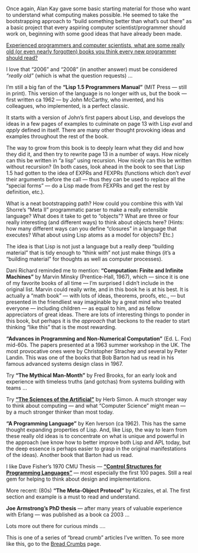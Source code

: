 Once again, Alan Kay gave some basic starting material for those who want to understand what computing makes possible. He seemed to take the bootstrapping approach to “build something better than what’s out there” as a basic project that every aspiring computer scientist/programmer should work on, beginning with some good ideas that have already been made.

[Experienced programmers and computer scientists, what are some really old (or even nearly forgotten) books you think every new programmer should read?](https://www.quora.com/Experienced-programmers-and-computer-scientists-what-are-some-really-old-or-even-nearly-forgotten-books-you-think-every-new-programmer-should-read/answer/Alan-Kay-11?__filter__=&__nsrc__=2&__snid3__=4305979915)

I love that “2006” and “2008” (in another answer) must be considered *“really old”* (which is what the question requests) …

I’m still a big fan of the **“Lisp 1.5 Programmers Manual”** (MIT Press — still in print). This version of the language is no longer with us, but the book — first written ca 1962 — by John McCarthy, who invented, and his colleagues, who implemented, is a perfect classic.

It starts with a version of John’s first papers about Lisp, and develops the ideas in a few pages of examples to culminate on page 13 with Lisp *eval* and *apply* defined in itself. There are many other thought provoking ideas and examples throughout the rest of the book.

The way to grow from this book is to deeply learn what they did and how they did it, and then try to rewrite page 13 in a number of ways. How nicely can this be written in “a lisp” using recursion. How nicely can this be written without recursion? (In both cases, look ahead in the book to see that Lisp 1.5 had gotten to the idea of EXPRs and FEXPRs (functions which don’t *eval* their arguments before the call — thus they can be used to replace all the “special forms” — do a Lisp made from FEXPRs and get the rest by definition, etc.).

What is a neat bootstrapping path? How could you combine this with Val Shorre’s “Meta II” programmatic parser to make a really extensible language? What does it take to get to “objects”? What are three or four really interesting (and different ways) to think about objects here? (Hints: how many different ways can you define “closures” in a language that executes? What about using Lisp atoms as a model for objects? Etc.)

The idea is that Lisp is not just a language but a really deep “building material” that is tidy enough to “think with” not just make things (it’s a “building material” for thoughts as well as computer processes).

Dani Richard reminded me to mention: **“Computation: Finite and Infinite Machines”** by Marvin Minsky (Prentice-Hall, 1967), which — since it is one of my favorite books of all time — I’m surprised I didn’t include in the original list. Marvin could really write, and in this book he is at his best. It is actually a “math book” — with lots of ideas, theorems, proofs, etc., — but presented in the friendliest way imaginable by a great mind who treated everyone — including children — as equal to him, and as fellow appreciators of great ideas. There are lots of interesting things to ponder in this book, but perhaps it is the *approach* that beckons to the reader to start thinking “like this” that is the most rewarding.

**“Advances in Programming and Non-Numerical Computation”** (Ed. L. Fox) mid-60s. The papers presented at a 1963 summer workshop in the UK. The most provocative ones were by Christopher Strachey and several by Peter Landin. This was one of the books that Bob Barton had us read in his famous advanced systems design class in 1967.

Try **“The Mythical Man-Month”** by Fred Brooks, for an early look and experience with timeless truths (and gotchas) from systems building with teams …

Try [**“The Sciences of the Artificial”**](https://monoskop.org/images/9/9c/Simon_Herbert_A_The_Sciences_of_the_Artificial_3rd_ed.pdf) by Herb Simon. A much stronger way to think about computing — and what “Computer Science” might mean — by a much stronger thinker than most today.

**“A Programming Language”** by Ken Iverson (ca 1962). This has the same thought expanding properties of Lisp. And, like Lisp, the way to learn from these really old ideas is to concentrate on what is unique and powerful in the approach (we know how to better improve both Lisp and APL today, but the deep essence is perhaps easier to grasp in the original manifestations of the ideas). Another book that Barton had us read.

I like Dave Fisher’s 1970 CMU Thesis — [**“Control Structures for Programming Languages”**](https://pdfs.semanticscholar.org/237f/33308e8e9dc794e56307649155e6aa7a5882.pdf) — most especially the first 100 pages. Still a real gem for helping to think about design and implementations.

More recent: (80s) **“The Meta-Object Protocol”** by Kiczales, et al. The first section and example is a must to read and understand.

**Joe Armstrong’s PhD thesis** — after many years of valuable experience with Erlang — was published as a book ca 2003 …

Lots more out there for curious minds ….

This is one of a series of “bread crumb” articles I’ve written. To see more like this, go to the [Bread Crumbs](https://tekkie.wordpress.com/bread-crumbs/) page.

